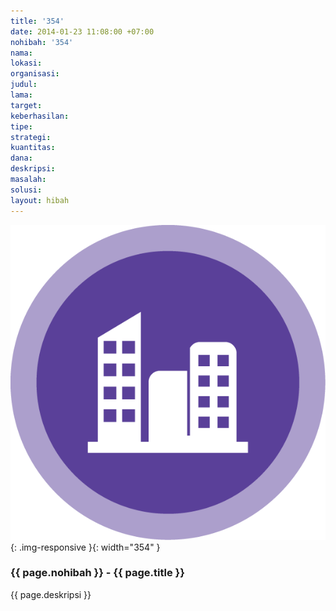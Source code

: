```yaml
---
title: '354'
date: 2014-01-23 11:08:00 +07:00
nohibah: '354'
nama: 
lokasi: 
organisasi: 
judul: 
lama: 
target: 
keberhasilan: 
tipe: 
strategi: 
kuantitas: 
dana: 
deskripsi: 
masalah: 
solusi: 
layout: hibah
---
```


![354](/static/img/hibahcms/354.png){: .img-responsive }{: width="354" }

### {{ page.nohibah }} - {{ page.title }}

{{ page.deskripsi }}

